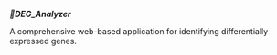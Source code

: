 ***🧬DEG_Analyzer***

A comprehensive web-based application for identifying differentially expressed genes.
